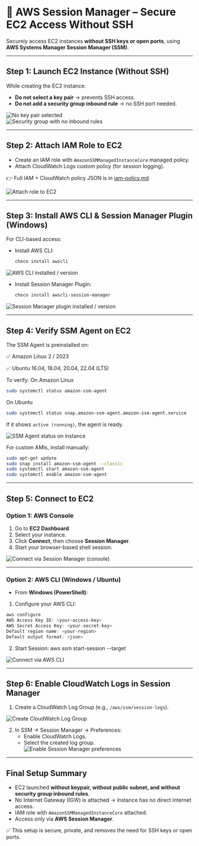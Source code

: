 # 🔐 AWS Session Manager – Secure EC2 Access Without SSH

Securely access EC2 instances **without SSH keys or open ports**, using **AWS Systems Manager Session Manager (SSM)**.

---

##  Step 1: Launch EC2 Instance (Without SSH)
While creating the EC2 instance:
- **Do not select a key pair** → prevents SSH access.  
- **Do not add a security group inbound rule** → no SSH port needed.  

![No key pair selected](images/no-keypair.png)  
![Security group with no inbound rules](images/sg-noinboundrule.png)

---

##  Step 2: Attach IAM Role to EC2
- Create an IAM role with `AmazonSSMManagedInstanceCore` managed policy.  
- Attach CloudWatch Logs custom policy (for session logging).  

👉 Full IAM + CloudWatch policy JSON is in [iam-policy.md](../prerequisites/iam-policy.md).  

![Attach role to EC2](images/iamrole-ec2.png)

---

##  Step 3: Install AWS CLI & Session Manager Plugin (Windows)
For CLI-based access:  

- Install AWS CLI:  
  ```powershell
  choco install awscli

![AWS CLI installed / version](images/aws-cli.png)

- Install Session Manager Plugin:
  ```powershell
  choco install awscli-session-manager
  ```

![Session Manager plugin installed / version](images/aws-ssm-agent-plugin.png)

---
## Step 4: Verify SSM Agent on EC2

The SSM Agent is preinstalled on:

✅ Amazon Linux 2 / 2023

✅ Ubuntu 16.04, 18.04, 20.04, 22.04 (LTS)

To verify:
On Amazon Linux
```bash 
sudo systemctl status amazon-ssm-agent
```
On Ubuntu 
```bash
sudo systemctl status snap.amazon-ssm-agent.amazon-ssm-agent.service
```
If it shows `active (running)`, the agent is ready.

![SSM Agent status on instance](images/ssm-agent.png)

For custom AMIs, install manually:
```bash
sudo apt-get update
sudo snap install amazon-ssm-agent --classic
sudo systemctl start amazon-ssm-agent
sudo systemctl enable amazon-ssm-agent
```

---
## Step 5: Connect to EC2
### Option 1: AWS Console
1. Go to **EC2 Dashboard**.
2. Select your instance.
3. Click **Connect**, then choose **Session Manager**.
4. Start your browser-based shell session.

![Connect via Session Manager (console)](images/ssm-connect-via-console.png)

---
### Option 2: AWS CLI (Windows / Ubuntu)
- From **Windows (PowerShell)**:
1. Configure your AWS CLI:
```powershell
aws configure
AWS Access Key ID: <your-access-key>
AWS Secret Access Key: <your-secret-key>
Default region name: <your-region>
Default output format: <json>
```
2. Start Session: 
aws ssm start-session --target <instance-id>

![Connect via AWS CLI](images/connected-via-awscli.png)

---
## Step 6: Enable CloudWatch Logs in Session Manager
1. Create a CloudWatch Log Group (e.g., `/aws/ssm/session-logs`).

![Create CloudWatch Log Group](images/cloudwatch-logGroup.png)

2. In SSM → Session Manager → Preferences:
   - Enable CloudWatch Logs.
   - Select the created log group.
![Enable Session Manager preferences](images/ssm-preference-enable.png)

---
## Final Setup Summary
- EC2 launched **without keypair, without public subnet, and without security group inbound rules**.
- No Internet Gateway (IGW) is attached → instance has no direct internet access.
- IAM role with `AmazonSSMManagedInstanceCore` attached.
- Access only via **AWS Session Manager**.

✅ This setup is secure, private, and removes the need for SSH keys or open ports.
